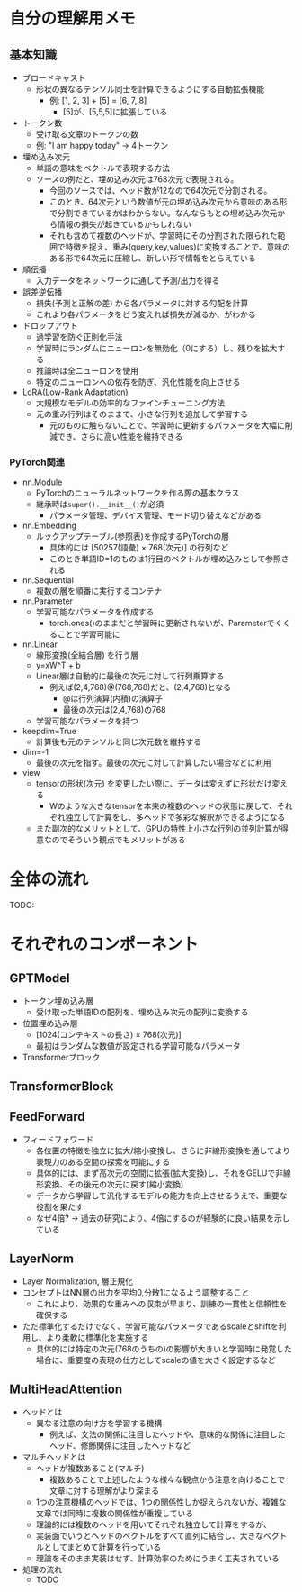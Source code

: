# 自分の理解用メモ

## 基本知識
- ブロードキャスト
  - 形状の異なるテンソル同士を計算できるようにする自動拡張機能
    - 例: [1, 2, 3] + [5] = [6, 7, 8]
      - [5]が、[5,5,5]に拡張している
- トークン数
  - 受け取る文章のトークンの数
  - 例: "I am happy today" -> 4トークン
- 埋め込み次元
  - 単語の意味をベクトルで表現する方法
  - ソースの例だと、埋め込み次元は768次元で表現される。
    - 今回のソースでは、ヘッド数が12なので64次元で分割される。
    - このとき、64次元という数値が元の埋め込み次元から意味のある形で分割できているかはわからない。なんならもとの埋め込み次元から情報の損失が起きているかもしれない
    - それも含めて複数のヘッドが、学習時にその分割された限られた範囲で特徴を捉え、重み(query,key,values)に変換することで、意味のある形で64次元に圧縮し、新しい形で情報をとらえている
- 順伝播
  - 入力データをネットワークに通して予測/出力を得る
- 誤差逆伝播
  - 損失(予測と正解の差) から各パラメータに対する勾配を計算
  - これより各パラメータをどう変えれば損失が減るか、がわかる
- ドロップアウト
  - 過学習を防ぐ正則化手法
  - 学習時にランダムにニューロンを無効化（0にする）し、残りを拡大する
  - 推論時は全ニューロンを使用
  - 特定のニューロンへの依存を防ぎ、汎化性能を向上させる
- LoRA(Low-Rank Adaptation)
  - 大規模なモデルの効率的なファインチューニング方法
  - 元の重み行列はそのままで、小さな行列を追加して学習する
    - 元のものに触らないことで、学習時に更新するパラメータを大幅に削減でき、さらに高い性能を維持できる

### PyTorch関連
- nn.Module
  - PyTorchのニューラルネットワークを作る際の基本クラス
  - 継承時は`super().__init__()`が必須
    - パラメータ管理、デバイス管理、モード切り替えなどがある
- nn.Embedding
  - ルックアップテーブル(参照表)を作成するPyTorchの層
    - 具体的には [50257(語彙) × 768(次元)] の行列など
    - このとき単語ID=1のものは1行目のベクトルが埋め込みとして参照される
- nn.Sequential
  - 複数の層を順番に実行するコンテナ
- nn.Parameter
  - 学習可能なパラメータを作成する
    - torch.ones()のままだと学習時に更新されないが、Parameterでくくることで学習可能に
- nn.Linear
  - 線形変換(全結合層) を行う層
  - y=xW^T + b
  - Linear層は自動的に最後の次元に対して行列乗算する
    - 例えば(2,4,768)@(768,768)だと、(2,4,768)となる
      - @は行列演算(内積)の演算子
      - 最後の次元は(2,4,768)の768
  - 学習可能なパラメータを持つ
- keepdim=True
  - 計算後も元のテンソルと同じ次元数を維持する
- dim=-1
  - 最後の次元を指す。最後の次元に対して計算したい場合などに利用
- view
  - tensorの形状(次元) を変更したい際に、データは変えずに形状だけ変える
    - Wのような大きなtensorを本来の複数のヘッドの状態に戻して、それぞれ独立して計算をし、多ヘッドで多彩な解釈ができるようになる
  - また副次的なメリットとして、GPUの特性上小さな行列の並列計算が得意なのでそういう観点でもメリットがある

# 全体の流れ
TODO:

# それぞれのコンポーネント
## GPTModel
- トークン埋め込み層
  - 受け取った単語IDの配列を、埋め込み次元の配列に変換する
- 位置埋め込み層
  - [1024(コンテキストの長さ) × 768(次元)]
  - 最初はランダムな数値が設定される学習可能なパラメータ
- Transformerブロック

## TransformerBlock


## FeedForward
- フィードフォワード
  - 各位置の特徴を独立に拡大/縮小変換し、さらに非線形変換を通してより表現力のある空間の探索を可能にする
  - 具体的には、まず高次元の空間に拡張(拡大変換)し、それをGELUで非線形変換、その後元の次元に戻す(縮小変換)
  - データから学習して汎化するモデルの能力を向上させるうえで、重要な役割を果たす
  - なぜ4倍? -> 過去の研究により、4倍にするのが経験的に良い結果を示している

## LayerNorm
- Layer Normalization, 層正規化
- コンセプトはNN層の出力を平均0,分散1になるよう調整すること
  - これにより、効果的な重みへの収束が早まり、訓練の一貫性と信頼性を確保する
- ただ標準化するだけでなく、学習可能なパラメータであるscaleとshiftを利用し、より柔軟に標準化を実施する 
  - 具体的には特定の次元(768のうちの)の影響が大きいと学習時に発覚した場合に、重要度の表現の仕方としてscaleの値を大きく設定するなど

## MultiHeadAttention

- ヘッドとは
  - 異なる注意の向け方を学習する機構
    - 例えば、文法の関係に注目したヘッドや、意味的な関係に注目したヘッド、修飾関係に注目したヘッドなど
- マルチヘッドとは
  - ヘッドが複数あること(マルチ)
    - 複数あることで上述したような様々な観点から注意を向けることで文章に対する理解がより深まる
  - 1つの注意機構のヘッドでは、1つの関係性しか捉えられないが、複雑な文章では同時に複数の関係性が重複している
  - 理論的には複数のヘッドを用いてそれぞれ独立して計算をするが、
  - 実装面でいうとヘッドのベクトルをすべて直列に結合し、大きなベクトルとしてまとめて計算を行っている
  - 理論をそのまま実装はせず、計算効率のためにうまく工夫されている
- 処理の流れ
  - TODO
